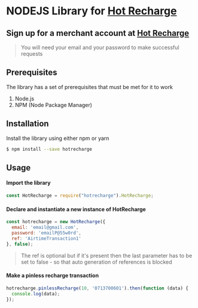 # NODEJS Library for  [Hot Recharge](https://ssl.hot.co.zw)

## Sign up for a merchant account at [Hot Recharge](https://ssl.hot.co.zw)

> You will need your email and your password to make successful requests

## Prerequisites

The library has a set of prerequisites that must be met for it to work

1. Node.js
2. NPM (Node Package Manager)

## Installation

Install the library using either npm or yarn

```sh
$ npm install --save hotrecharge
```

## Usage

#### Import the library
```javascript
const HotRecharge = require("hotrecharge").HotRecharge;
```

#### Declare and instantiate a new instance of HotRecharge
```javascript
const hotrecharge = new HotRecharge({
  email: 'email@gmail.com',
  password: 'emailP@55w0rd',
  ref: 'AirtimeTransaction1'
}, false);
```

> The ref is optional but if it's present then the last parameter has to be set to false - so that auto generation of references is blocked

#### Make a pinless recharge transaction
```javascript
hotrecharge.pinlessRecharge(10, '0713700601').then(function (data) {
  console.log(data);
});
```